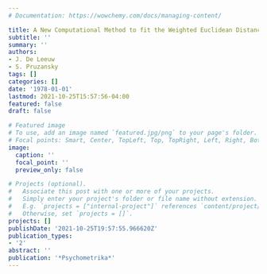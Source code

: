 ```yaml
---
# Documentation: https://wowchemy.com/docs/managing-content/

title: A New Computational Method to fit the Weighted Euclidean Distance Model
subtitle: ''
summary: ''
authors:
- J. De Leeuw
- S. Pruzansky
tags: []
categories: []
date: '1978-01-01'
lastmod: 2021-10-25T15:57:56-04:00
featured: false
draft: false

# Featured image
# To use, add an image named `featured.jpg/png` to your page's folder.
# Focal points: Smart, Center, TopLeft, Top, TopRight, Left, Right, BottomLeft, Bottom, BottomRight.
image:
  caption: ''
  focal_point: ''
  preview_only: false

# Projects (optional).
#   Associate this post with one or more of your projects.
#   Simply enter your project's folder or file name without extension.
#   E.g. `projects = ["internal-project"]` references `content/project/deep-learning/index.md`.
#   Otherwise, set `projects = []`.
projects: []
publishDate: '2021-10-25T19:57:55.966620Z'
publication_types:
- '2'
abstract: ''
publication: '*Psychometrika*'
---
```

